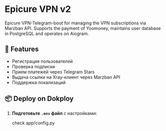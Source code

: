 # Epicure VPN v2

Epicure VPN-Telegram-boot for managing the VPN subscriptions via Marzban API. Supports the payment of Yoomoney, maintains user database in PostgreSQL and operates on Aiogram.

## 🚀 Features

- Регистрация пользователей
- Проверка подписки
- Прием платежей через Telegram Stars
- Выдача ссылки на Xray-клиент через Marzban API
- Поддержка локализаций

## 📦 Deploy on Dokploy

1. **Подготовьте `.env` файл** с настройками:

   check app/config.py

